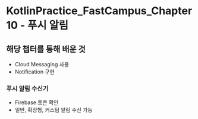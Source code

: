 # KotlinPractice_FastCampus_Chapter10 - 푸시 알림
## 해당 챕터를 통해 배운 것
  * Cloud Messaging 사용
  * Notification 구현
### 푸시 알림 수신기
  * Firebase 토큰 확인
  * 일반, 확장형, 커스텀 알림 수신 가능
